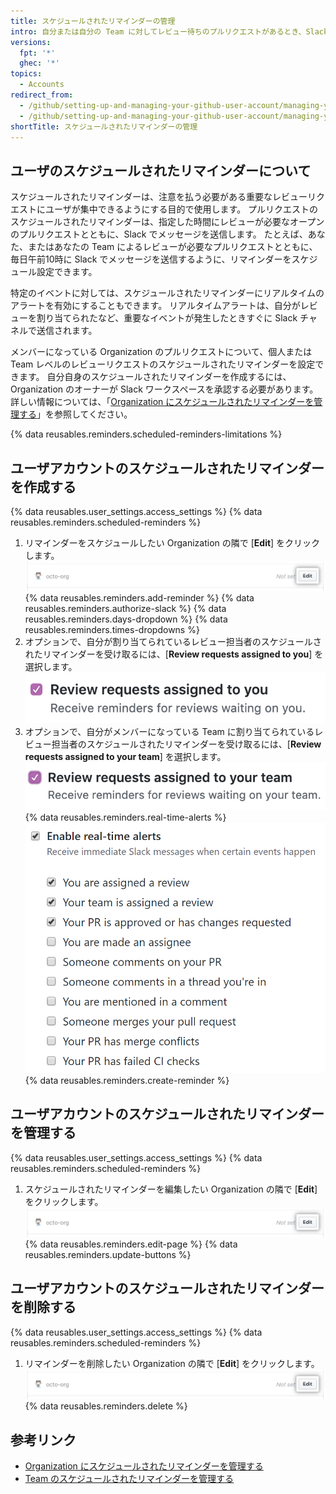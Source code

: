```yaml
---
title: スケジュールされたリマインダーの管理
intro: 自分または自分の Team に対してレビュー待ちのプルリクエストがあるとき、Slack でリマインダーを受け取ります。
versions:
  fpt: '*'
  ghec: '*'
topics:
  - Accounts
redirect_from:
  - /github/setting-up-and-managing-your-github-user-account/managing-your-scheduled-reminders
  - /github/setting-up-and-managing-your-github-user-account/managing-your-membership-in-organizations/managing-your-scheduled-reminders
shortTitle: スケジュールされたリマインダーの管理
---
```


## ユーザのスケジュールされたリマインダーについて

スケジュールされたリマインダーは、注意を払う必要がある重要なレビューリクエストにユーザが集中できるようにする目的で使用します。 プルリクエストのスケジュールされたリマインダーは、指定した時間にレビューが必要なオープンのプルリクエストとともに、Slack でメッセージを送信します。 たとえば、あなた、またはあなたの Team によるレビューが必要なプルリクエストとともに、毎日午前10時に Slack でメッセージを送信するように、リマインダーをスケジュール設定できます。

特定のイベントに対しては、スケジュールされたリマインダーにリアルタイムのアラートを有効にすることもできます。 リアルタイムアラートは、自分がレビューを割り当てられたなど、重要なイベントが発生したときすぐに Slack チャネルで送信されます。

メンバーになっている Organization のプルリクエストについて、個人または Team レベルのレビューリクエストのスケジュールされたリマインダーを設定できます。 自分自身のスケジュールされたリマインダーを作成するには、Organization のオーナーが Slack ワークスペースを承認する必要があります。 詳しい情報については、「[Organization にスケジュールされたリマインダーを管理する](/organizations/managing-organization-settings/managing-scheduled-reminders-for-your-organization)」を参照してください。

{% data reusables.reminders.scheduled-reminders-limitations %}

## ユーザアカウントのスケジュールされたリマインダーを作成する

{% data reusables.user_settings.access_settings %}
{% data reusables.reminders.scheduled-reminders %}
1. リマインダーをスケジュールしたい Organization の隣で [**Edit**] をクリックします。 ![[Scheduled reminders edit] ボタン](/assets/images/help/settings/scheduled-reminders-org-choice.png)
{% data reusables.reminders.add-reminder %}
{% data reusables.reminders.authorize-slack %}
{% data reusables.reminders.days-dropdown %}
{% data reusables.reminders.times-dropdowns %}
8. オプションで、自分が割り当てられているレビュー担当者のスケジュールされたリマインダーを受け取るには、[**Review requests assigned to you**] を選択します。 ![[Review requests assigned to you] チェックボックス](/assets/images/help/profile/scheduled-reminders-your-requests.png)
9. オプションで、自分がメンバーになっている Team に割り当てられているレビュー担当者のスケジュールされたリマインダーを受け取るには、[**Review requests assigned to your team**] を選択します。 ![[Review requests assigned to your team] チェックボックス](/assets/images/help/profile/scheduled-reminders-your-team-requests.png)
{% data reusables.reminders.real-time-alerts %}
![[Enable real-time alerts] チェックボックス](/assets/images/help/settings/scheduled-reminders-real-time-alerts-personal.png)
{% data reusables.reminders.create-reminder %}

## ユーザアカウントのスケジュールされたリマインダーを管理する
{% data reusables.user_settings.access_settings %}
{% data reusables.reminders.scheduled-reminders %}
1. スケジュールされたリマインダーを編集したい Organization の隣で [**Edit**] をクリックします。 ![[Scheduled reminders edit] ボタン](/assets/images/help/settings/scheduled-reminders-org-choice.png)
{% data reusables.reminders.edit-page %}
{% data reusables.reminders.update-buttons %}

## ユーザアカウントのスケジュールされたリマインダーを削除する
{% data reusables.user_settings.access_settings %}
{% data reusables.reminders.scheduled-reminders %}
1. リマインダーを削除したい Organization の隣で [**Edit**] をクリックします。 ![[Scheduled reminders edit] ボタン](/assets/images/help/settings/scheduled-reminders-org-choice.png)
{% data reusables.reminders.delete %}

## 参考リンク

- [Organization にスケジュールされたリマインダーを管理する](/organizations/managing-organization-settings/managing-scheduled-reminders-for-your-organization)
- [Team のスケジュールされたリマインダーを管理する](/organizations/organizing-members-into-teams/managing-scheduled-reminders-for-your-team)
